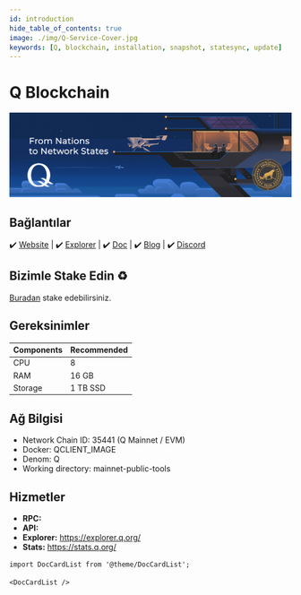 ```yaml
---
id: introduction
hide_table_of_contents: true
image: ./img/Q-Service-Cover.jpg
keywords: [Q, blockchain, installation, snapshot, statesync, update]
---
```


# Q Blockchain

![Q Blockchain](./img/Q-Service.jpg)

## Bağlantılar

 ✔️ [Website](https://q.org) | ✔️ [Explorer](https://explorer.q.org) | ✔️ [Doc](https://docs.q.org) | ✔️ [Blog](https://medium.com/q-blockchain) | ✔️ [Discord](https://discord.gg/q-blockchain-902893347239247952)

 ## Bizimle Stake Edin ♻️
[Buradan](https://hq.q.org/staking/validators/0xEa1e01039D2476c04cBB2145f4944379E4bfA289) stake edebilirsiniz.

## Gereksinimler

| Components | **Recommended** |
| ------------ | ------------ |
| CPU |	8 |
| RAM	| 16 GB |
| Storage	| 1 TB SSD |

## Ağ Bilgisi 

* Network Chain ID: 35441 (Q Mainnet / EVM)
* Docker: QCLIENT_IMAGE
* Denom: Q
* Working directory: mainnet-public-tools

## Hizmetler
* **RPC:** 
* **API:** 
* **Explorer:** https://explorer.q.org/
* **Stats:** https://stats.q.org/


```mdx-code-block
import DocCardList from '@theme/DocCardList';

<DocCardList />
```
